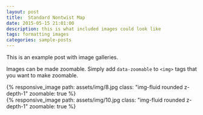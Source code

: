 ```yaml
---
layout: post
title:  Standard Nontwist Map
date: 2015-05-15 21:01:00
description: this is what included images could look like
tags: formatting images
categories: sample-posts
---
```

This is an example post with image galleries.

Images can be made zoomable.
Simply add `data-zoomable` to `<img>` tags that you want to make zoomable.

<div class="row mt-3">
    <div class="col-sm mt-3 mt-md-0">
        {% responsive_image path: assets/img/8.jpg class: "img-fluid rounded z-depth-1" zoomable: true %}
    </div>
    <div class="col-sm mt-3 mt-md-0">
        {% responsive_image path: assets/img/10.jpg class: "img-fluid rounded z-depth-1" zoomable: true %}
    </div>
</div>
